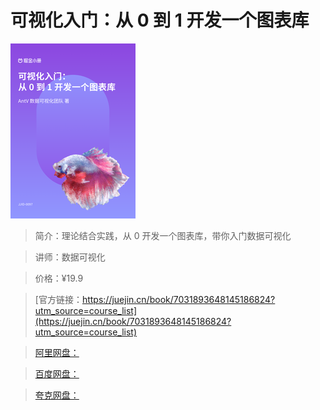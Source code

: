 # 可视化入门：从 0 到 1 开发一个图表库

![img](../../assets/02abb0a465854a408fbd1a312343f21b~tplv-k3u1fbpfcp-no-mark_280_280_200_280.png)

> 简介：理论结合实践，从 0 开发一个图表库，带你入门数据可视化

> 讲师：数据可视化

> 价格：¥19.9

> [官方链接：https://juejin.cn/book/7031893648145186824?utm_source=course_list](https://juejin.cn/book/7031893648145186824?utm_source=course_list)

> [阿里网盘：]()

> [百度网盘：]()

> [夸克网盘：]()

